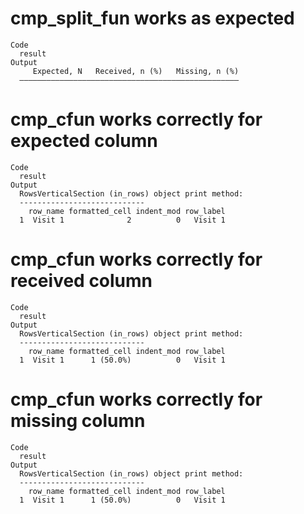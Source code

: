 # cmp_split_fun works as expected

    Code
      result
    Output
         Expected, N   Received, n (%)   Missing, n (%)
      —————————————————————————————————————————————————

# cmp_cfun works correctly for expected column

    Code
      result
    Output
      RowsVerticalSection (in_rows) object print method:
      ----------------------------
        row_name formatted_cell indent_mod row_label
      1  Visit 1              2          0   Visit 1

# cmp_cfun works correctly for received column

    Code
      result
    Output
      RowsVerticalSection (in_rows) object print method:
      ----------------------------
        row_name formatted_cell indent_mod row_label
      1  Visit 1      1 (50.0%)          0   Visit 1

# cmp_cfun works correctly for missing column

    Code
      result
    Output
      RowsVerticalSection (in_rows) object print method:
      ----------------------------
        row_name formatted_cell indent_mod row_label
      1  Visit 1      1 (50.0%)          0   Visit 1

